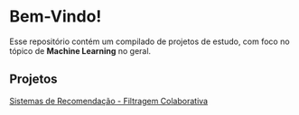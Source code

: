 # Bem-Vindo!

Esse repositório contém um compilado de projetos de estudo, com foco no tópico de **Machine Learning** no geral.

## Projetos

[Sistemas de Recomendação - Filtragem Colaborativa](Sistemas%20de%20Recomendação%20-%20Filtragem%20Colaborativa.ipynb)
